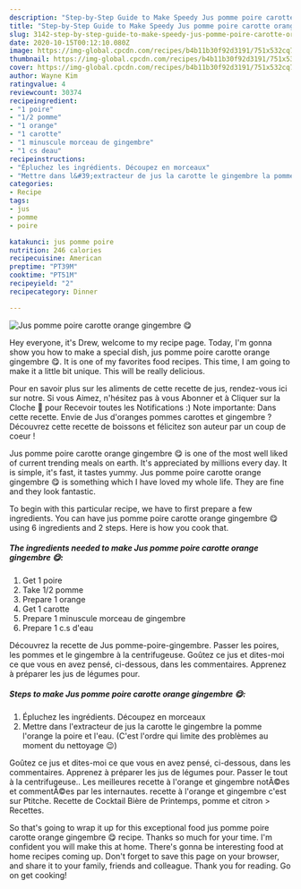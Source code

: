 ```yaml
---
description: "Step-by-Step Guide to Make Speedy Jus pomme poire carotte orange gingembre 😋"
title: "Step-by-Step Guide to Make Speedy Jus pomme poire carotte orange gingembre 😋"
slug: 3142-step-by-step-guide-to-make-speedy-jus-pomme-poire-carotte-orange-gingembre
date: 2020-10-15T00:12:10.080Z
image: https://img-global.cpcdn.com/recipes/b4b11b30f92d3191/751x532cq70/jus-pomme-poire-carotte-orange-gingembre-😋-photo-principale-de-la-recette.jpg
thumbnail: https://img-global.cpcdn.com/recipes/b4b11b30f92d3191/751x532cq70/jus-pomme-poire-carotte-orange-gingembre-😋-photo-principale-de-la-recette.jpg
cover: https://img-global.cpcdn.com/recipes/b4b11b30f92d3191/751x532cq70/jus-pomme-poire-carotte-orange-gingembre-😋-photo-principale-de-la-recette.jpg
author: Wayne Kim
ratingvalue: 4
reviewcount: 30374
recipeingredient:
- "1 poire"
- "1/2 pomme"
- "1 orange"
- "1 carotte"
- "1 minuscule morceau de gingembre"
- "1 cs deau"
recipeinstructions:
- "Épluchez les ingrédients. Découpez en morceaux"
- "Mettre dans l&#39;extracteur de jus la carotte le gingembre la pomme l&#39;orange la poire et l&#39;eau. (C&#39;est l&#39;ordre qui limite des problèmes au moment du nettoyage 😉)"
categories:
- Recipe
tags:
- jus
- pomme
- poire

katakunci: jus pomme poire 
nutrition: 246 calories
recipecuisine: American
preptime: "PT39M"
cooktime: "PT51M"
recipeyield: "2"
recipecategory: Dinner

---
```



![Jus pomme poire carotte orange gingembre 😋](https://img-global.cpcdn.com/recipes/b4b11b30f92d3191/751x532cq70/jus-pomme-poire-carotte-orange-gingembre-😋-photo-principale-de-la-recette.jpg)

Hey everyone, it's Drew, welcome to my recipe page. Today, I'm gonna show you how to make a special dish, jus pomme poire carotte orange gingembre 😋. It is one of my favorites food recipes. This time, I am going to make it a little bit unique. This will be really delicious.

Pour en savoir plus sur les aliments de cette recette de jus, rendez-vous ici sur notre. Si vous Aimez, n&#39;hésitez pas à vous Abonner et à Cliquer sur la Cloche 🔔 pour Recevoir toutes les Notifications :) Note importante: Dans cette recette. Envie de Jus d&#39;oranges pommes carottes et gingembre ? Découvrez cette recette de boissons et félicitez son auteur par un coup de coeur !

Jus pomme poire carotte orange gingembre 😋 is one of the most well liked of current trending meals on earth. It's appreciated by millions every day. It is simple, it's fast, it tastes yummy. Jus pomme poire carotte orange gingembre 😋 is something which I have loved my whole life. They are fine and they look fantastic.


To begin with this particular recipe, we have to first prepare a few ingredients. You can have jus pomme poire carotte orange gingembre 😋 using 6 ingredients and 2 steps. Here is how you cook that.

<!--inarticleads1-->

##### The ingredients needed to make Jus pomme poire carotte orange gingembre 😋:

1. Get 1 poire
1. Take 1/2 pomme
1. Prepare 1 orange
1. Get 1 carotte
1. Prepare 1 minuscule morceau de gingembre
1. Prepare 1 c.s d&#39;eau


Découvrez la recette de Jus pomme-poire-gingembre. Passer les poires, les pommes et le gingembre à la centrifugeuse. Goûtez ce jus et dites-moi ce que vous en avez pensé, ci-dessous, dans les commentaires. Apprenez à préparer les jus de légumes pour. 

<!--inarticleads2-->

##### Steps to make Jus pomme poire carotte orange gingembre 😋:

1. Épluchez les ingrédients. Découpez en morceaux
1. Mettre dans l&#39;extracteur de jus la carotte le gingembre la pomme l&#39;orange la poire et l&#39;eau. (C&#39;est l&#39;ordre qui limite des problèmes au moment du nettoyage 😉)


Goûtez ce jus et dites-moi ce que vous en avez pensé, ci-dessous, dans les commentaires. Apprenez à préparer les jus de légumes pour. Passer le tout à la centrifugeuse.. Les meilleures recette à l&#39;orange et gingembre notÃ©es et commentÃ©es par les internautes. recette à l&#39;orange et gingembre c&#39;est sur Ptitche. Recette de Cocktail Bière de Printemps, pomme et citron &gt; Recettes. 

So that's going to wrap it up for this exceptional food jus pomme poire carotte orange gingembre 😋 recipe. Thanks so much for your time. I'm confident you will make this at home. There's gonna be interesting food at home recipes coming up. Don't forget to save this page on your browser, and share it to your family, friends and colleague. Thank you for reading. Go on get cooking!
